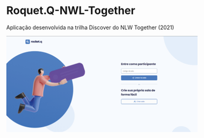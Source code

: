 # Roquet.Q-NWL-Together
 Aplicação desenvolvida na trilha Discover do NLW Together (2021)

![img-roquetq](https://github.com/adlagomes/Roquet.Q-NWL-Together/blob/main/roquetq-img-01.png)
